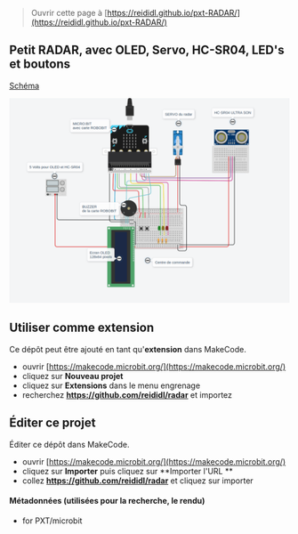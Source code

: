 
> Ouvrir cette page à [https://reididl.github.io/pxt-RADAR/](https://reididl.github.io/pxt-RADAR/)

## Petit RADAR, avec OLED, Servo, HC-SR04, LED's et boutons
[Schéma](https://github.com/reididl/pxt-RADAR/blob/master/RADAR-BRANCHEMENT2.png)

![](RADAR-BRANCHEMENT2.png)


## Utiliser comme extension

Ce dépôt peut être ajouté en tant qu'**extension** dans MakeCode.

* ouvrir [https://makecode.microbit.org/](https://makecode.microbit.org/)
* cliquez sur **Nouveau projet**
* cliquez sur **Extensions** dans le menu engrenage
* recherchez **https://github.com/reididl/radar** et importez

## Éditer ce projet

Éditer ce dépôt dans MakeCode.

* ouvrir [https://makecode.microbit.org/](https://makecode.microbit.org/)
* cliquez sur **Importer** puis cliquez sur **Importer l'URL **
* collez **https://github.com/reididl/radar** et cliquez sur importer

#### Métadonnées (utilisées pour la recherche, le rendu)

* for PXT/microbit
<script src="https://makecode.com/gh-pages-embed.js"></script><script>makeCodeRender("{{ site.makecode.home_url }}", "{{ site.github.owner_name }}/{{ site.github.repository_name }}");</script>
